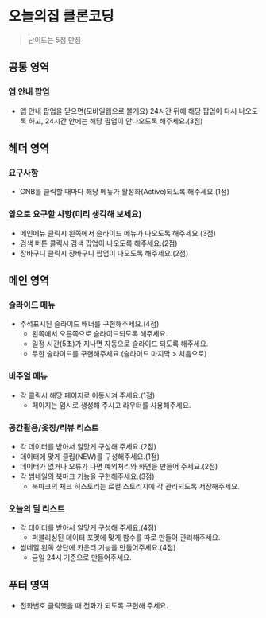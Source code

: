 # 오늘의집 클론코딩

> 난이도는 5점 만점

## 공통 영역

### 앱 안내 팝업

- 앱 안내 팝업을 닫으면(모바일웹으로 볼게요) 24시간 뒤에 해당 팝업이 다시 나오도록 하고, 24시간 안에는 해당 팝업이 안나오도록 해주세요.(3점)

## 헤더 영역

### 요구사항

- GNB를 클릭할 때마다 해당 메뉴가 활성화(Active)되도록 해주세요.(1점)

### 앞으로 요구할 사항(미리 생각해 보세요)

- 메인메뉴 클릭시 왼쪽에서 슬라이드 메뉴가 나오도록 해주세요.(3점)
- 검색 버튼 클릭시 검색 팝업이 나오도록 해주세요.(2점)
- 장바구니 클릭시 장바구니 팝업이 나오도록 해주세요.(2점)

## 메인 영역

### 슬라이드 메뉴

- 주석표시된 슬라이드 배너를 구현해주세요.(4점)
  - 왼쪽에서 오른쪽으로 슬라이드되도록 해주세요.
  - 일정 시간(5초)가 지나면 자동으로 슬라이드 되도록 해주세요.
  - 무한 슬라이드를 구현해주세요.(슬라이드 마지막 > 처음으로)

### 비주얼 메뉴

- 각 클릭시 해당 페이지로 이동시켜 주세요.(1점)
  - 페이지는 임시로 생성해 주시고 라우터를 사용해주세요.

### 공간활용/옷장/리뷰 리스트

- 각 데이터를 받아서 알맞게 구성해 주세요.(2점)
- 데이터에 맞게 클립(NEW)를 구성해주세요.(1점)
- 데이터가 없거나 오류가 나면 예외처리와 화면을 만들어 주세요.(2점)
- 각 썸네일의 북마크 기능을 구현해주세요.(3점)
  - 북마크의 체크 히스토리는 로컬 스토리지에 각 관리되도록 저장해주세요.

### 오늘의 딜 리스트

- 각 데이터를 받아서 알맞게 구성해 주세요.(4점)
  - 퍼블리싱된 데이터 포멧에 맞게 함수를 따로 만들어 관리해주세요.
- 썸네일 왼쪽 상단에 카운터 기능을 만들어주세요.(4점)
  - 금일 24시 기준으로 만들어주세요.

## 푸터 영역

- 전화번호 클릭했을 때 전화가 되도록 구현해 주세요.
